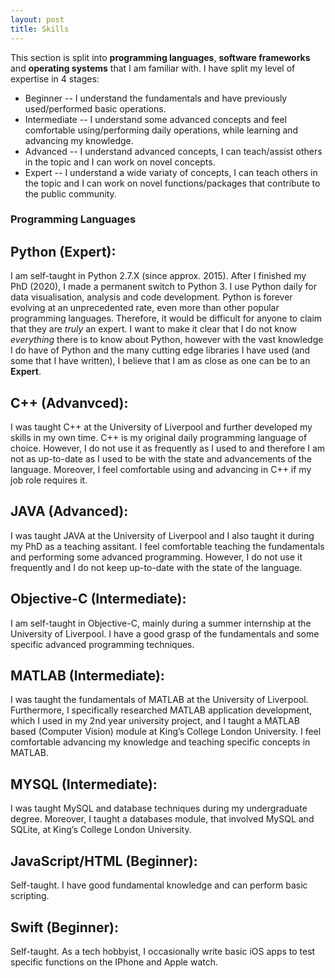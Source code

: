 ```yaml
---
layout: post
title: Skills
---
```


This section is split into **programming languages**, **software frameworks** and **operating systems** that I am familiar with.
I have split my level of expertise in 4 stages:

* Beginner -- I understand the fundamentals and have previously used/performed basic operations.
* Intermediate -- I understand some advanced concepts and feel comfortable using/performing daily operations, while learning and advancing my knowledge.
* Advanced -- I understand advanced concepts, I can teach/assist others in the topic and I can work on novel concepts.
* Expert -- I understand a wide variaty of concepts, I can teach others in the topic and I can work on novel functions/packages that contribute to the public community.

### Programming Languages

## Python (Expert):

I am self-taught in Python 2.7.X (since approx. 2015). After I finished my PhD (2020), I made a permanent switch to Python 3. 
I use Python daily for data visualisation, analysis and code development. 
Python is forever evolving at an unprecedented rate, even more than other popular programming languages. 
Therefore, it would be difficult for anyone to claim that they are _truly_ an expert. 
I want to make it clear that I do not know _everything_ there is to know about Python, however with the vast knowledge I do have of Python and the many cutting edge libraries I have used (and some that I have written), I believe that I am as close as one can be to an **Expert**.

## C++ (Advanvced):

I was taught C++ at the University of Liverpool and further developed my skills in my own time. 
C++ is my original daily programming language of choice.
However, I do not use it as frequently as I used to and therefore I am not as up-to-date as I used to be with the state and advancements of the language.
Moreover, I feel comfortable using and advancing in C++ if my job role requires it.

## JAVA (Advanced):

I was taught JAVA at the University of Liverpool and I also taught it during my PhD as a teaching assitant. 
I feel comfortable teaching the fundamentals and performing some advanced programming.
However, I do not use it frequently and I do not keep up-to-date with the state of the language.

## Objective-C (Intermediate):

I am self-taught in Objective-C, mainly during a summer internship at the University of Liverpool. 
I have a good grasp of the fundamentals and some specific advanced programming techniques.

## MATLAB (Intermediate):

I was taught the fundamentals of MATLAB at the University of Liverpool. 
Furthermore, I specifically researched MATLAB application development, which I used in my 2nd year university project, and I taught a MATLAB based (Computer Vision) module at King’s College London University.
I feel comfortable advancing my knowledge and teaching specific concepts in MATLAB.

## MYSQL (Intermediate):

I was taught MySQL and database techniques during my undergraduate degree. 
Moreover, I taught a databases module, that involved MySQL and SQLite, at King’s College London University.

## JavaScript/HTML (Beginner):

Self-taught.
I have good fundamental knowledge and can perform basic scripting.

## Swift (Beginner):

Self-taught.
As a tech hobbyist, I occasionally write basic iOS apps to test specific functions on the IPhone and Apple watch.
